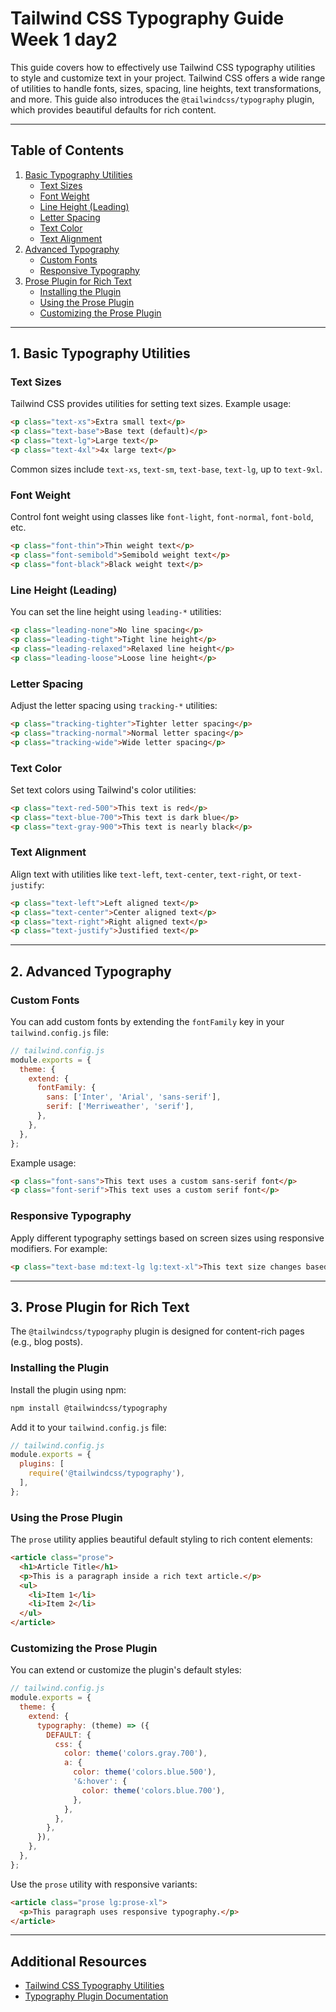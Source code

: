

# Tailwind CSS Typography Guide Week 1 day2

This guide covers how to effectively use Tailwind CSS typography utilities to style and customize text in your project. Tailwind CSS offers a wide range of utilities to handle fonts, sizes, spacing, line heights, text transformations, and more. This guide also introduces the `@tailwindcss/typography` plugin, which provides beautiful defaults for rich content.

---

## Table of Contents

1. [Basic Typography Utilities](#basic-typography-utilities)
   - [Text Sizes](#text-sizes)
   - [Font Weight](#font-weight)
   - [Line Height (Leading)](#line-height-leading)
   - [Letter Spacing](#letter-spacing)
   - [Text Color](#text-color)
   - [Text Alignment](#text-alignment)
2. [Advanced Typography](#advanced-typography)
   - [Custom Fonts](#custom-fonts)
   - [Responsive Typography](#responsive-typography)
3. [Prose Plugin for Rich Text](#prose-plugin-for-rich-text)
   - [Installing the Plugin](#installing-the-plugin)
   - [Using the Prose Plugin](#using-the-prose-plugin)
   - [Customizing the Prose Plugin](#customizing-the-prose-plugin)

---

## 1. Basic Typography Utilities

### Text Sizes

Tailwind CSS provides utilities for setting text sizes. Example usage:

```html
<p class="text-xs">Extra small text</p>
<p class="text-base">Base text (default)</p>
<p class="text-lg">Large text</p>
<p class="text-4xl">4x large text</p>
```

Common sizes include `text-xs`, `text-sm`, `text-base`, `text-lg`, up to `text-9xl`.

### Font Weight

Control font weight using classes like `font-light`, `font-normal`, `font-bold`, etc.

```html
<p class="font-thin">Thin weight text</p>
<p class="font-semibold">Semibold weight text</p>
<p class="font-black">Black weight text</p>
```

### Line Height (Leading)

You can set the line height using `leading-*` utilities:

```html
<p class="leading-none">No line spacing</p>
<p class="leading-tight">Tight line height</p>
<p class="leading-relaxed">Relaxed line height</p>
<p class="leading-loose">Loose line height</p>
```

### Letter Spacing

Adjust the letter spacing using `tracking-*` utilities:

```html
<p class="tracking-tighter">Tighter letter spacing</p>
<p class="tracking-normal">Normal letter spacing</p>
<p class="tracking-wide">Wide letter spacing</p>
```

### Text Color

Set text colors using Tailwind's color utilities:

```html
<p class="text-red-500">This text is red</p>
<p class="text-blue-700">This text is dark blue</p>
<p class="text-gray-900">This text is nearly black</p>
```

### Text Alignment

Align text with utilities like `text-left`, `text-center`, `text-right`, or `text-justify`:

```html
<p class="text-left">Left aligned text</p>
<p class="text-center">Center aligned text</p>
<p class="text-right">Right aligned text</p>
<p class="text-justify">Justified text</p>
```

---

## 2. Advanced Typography

### Custom Fonts

You can add custom fonts by extending the `fontFamily` key in your `tailwind.config.js` file:

```javascript
// tailwind.config.js
module.exports = {
  theme: {
    extend: {
      fontFamily: {
        sans: ['Inter', 'Arial', 'sans-serif'],
        serif: ['Merriweather', 'serif'],
      },
    },
  },
};
```

Example usage:

```html
<p class="font-sans">This text uses a custom sans-serif font</p>
<p class="font-serif">This text uses a custom serif font</p>
```

### Responsive Typography

Apply different typography settings based on screen sizes using responsive modifiers. For example:

```html
<p class="text-base md:text-lg lg:text-xl">This text size changes based on screen size.</p>
```

---

## 3. Prose Plugin for Rich Text

The `@tailwindcss/typography` plugin is designed for content-rich pages (e.g., blog posts).

### Installing the Plugin

Install the plugin using npm:

```bash
npm install @tailwindcss/typography
```

Add it to your `tailwind.config.js` file:

```javascript
// tailwind.config.js
module.exports = {
  plugins: [
    require('@tailwindcss/typography'),
  ],
};
```

### Using the Prose Plugin

The `prose` utility applies beautiful default styling to rich content elements:

```html
<article class="prose">
  <h1>Article Title</h1>
  <p>This is a paragraph inside a rich text article.</p>
  <ul>
    <li>Item 1</li>
    <li>Item 2</li>
  </ul>
</article>
```

### Customizing the Prose Plugin

You can extend or customize the plugin's default styles:

```javascript
// tailwind.config.js
module.exports = {
  theme: {
    extend: {
      typography: (theme) => ({
        DEFAULT: {
          css: {
            color: theme('colors.gray.700'),
            a: {
              color: theme('colors.blue.500'),
              '&:hover': {
                color: theme('colors.blue.700'),
              },
            },
          },
        },
      }),
    },
  },
};
```

Use the `prose` utility with responsive variants:

```html
<article class="prose lg:prose-xl">
  <p>This paragraph uses responsive typography.</p>
</article>
```

---

## Additional Resources

- [Tailwind CSS Typography Utilities](https://tailwindcss.com/docs/typography)
- [Typography Plugin Documentation](https://tailwindcss.com/docs/typography-plugin)
